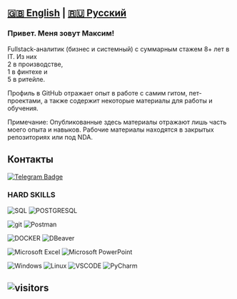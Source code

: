 [🇬🇧 English](lang/README.en.md) | [🇷🇺 Русский](README.md)
----------------
<p>


   ### Привет. Меня зовут Максим!
  Fullstack-аналитик (бизнес и системный) с суммарным стажем 8+ лет в IT. Из них 
  <br/>2 в производстве,
  <br/>1 в финтехе и
  <br/>5 в ритейле.

Профиль в GitHub отражает опыт в работе с самим гитом, пет-проектами, а также содержит некоторые материалы для работы и обучения.

Примечание: Опубликованные здесь материалы отражают лишь часть моего опыта и навыков. Рабочие материалы находятся в закрытых репозиториях или под NDA.



## Контакты
[![Telegram Badge](https://img.shields.io/badge/-Telegram-blue?style=flat&logo=Telegram&logoColor=white)](https://t.me/DocItSage)</a>

### HARD SKILLS

![SQL](https://img.shields.io/badge/SQL-090909??style=flat-square&logo=SQL)
![POSTGRESQL](https://img.shields.io/badge/POSTGRESQL-090909??style=flat-square&logo=POSTGRESQL)

![git](https://img.shields.io/badge/GIT-090909??style=flat-square&logo=GIT)
![Postman](https://img.shields.io/badge/Postman-090909??style=flat-square&logo=Postman)


![DOCKER](https://img.shields.io/badge/DOCKER-090909??style=flat-square&logo=DOCKER)
![DBeaver](https://img.shields.io/badge/DBeaver-090909??style=flat-square&logo=Dbeaver)

![Microsoft Excel](https://img.shields.io/badge/MicrosoftExcel-090909??style=flat-square&logo=MicrosoftExcel)
![Microsoft PowerPoint](https://img.shields.io/badge/MicrosoftPowerPoint-090909??style=flat-square&logo=MicrosoftPowerPoint)

![Windows](https://img.shields.io/badge/Windows-090909??style=flat-square&logo=Windows)
![Linux](https://img.shields.io/badge/Linux-090909??style=flat-square&logo=Linux)
![VSCODE](https://img.shields.io/badge/VSCODE-090909??style=flat-square&logo=VSCODE)
![PyCharm](https://img.shields.io/badge/PyCharm-090909??style=flat-square&logo=PyCharm)

![visitors](https://visitor-badge.laobi.icu/badge?page_id=DocItSage)
---
